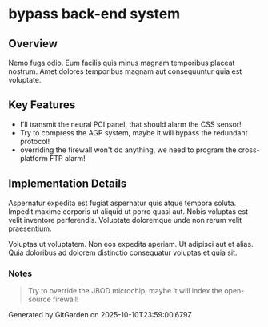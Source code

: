 # bypass back-end system

## Overview
Nemo fuga odio. Eum facilis quis minus magnam temporibus placeat nostrum. Amet dolores temporibus magnam aut consequuntur quia est voluptate.

## Key Features
- I'll transmit the neural PCI panel, that should alarm the CSS sensor!
- Try to compress the AGP system, maybe it will bypass the redundant protocol!
- overriding the firewall won't do anything, we need to program the cross-platform FTP alarm!

## Implementation Details
Aspernatur expedita est fugiat aspernatur quis atque tempora soluta. Impedit maxime corporis ut aliquid ut porro quasi aut. Nobis voluptas est velit inventore perferendis. Voluptate doloremque unde non rerum velit praesentium.
 Voluptas ut voluptatem. Non eos expedita aperiam. Ut adipisci aut et alias. Quia doloribus ad dolorem distinctio consequatur voluptas et quia sit.

### Notes
> Try to override the JBOD microchip, maybe it will index the open-source firewall!

Generated by GitGarden on 2025-10-10T23:59:00.679Z